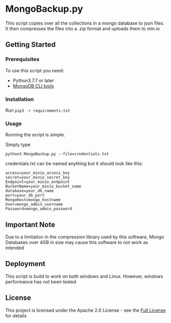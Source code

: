 # MongoBackup.py

This script copies over all the collections in a mongo database to json files. It then compresses the files into a .zip format and uploads them to min.io

## Getting Started


### Prerequisites

To use this script you need:

 - Python3.7.7 or later
 - [MongoDB CLI tools](https://docs.mongodb.com/manual/tutorial/install-mongodb-on-ubuntu/ "link to download mongodb tools")


### Installation

Run ``` pip3 -r requirements.txt ```

### Usage
Running the script is simple.

Simply type
```
python3 MongoBackup.py --file=credentials.txt
```

credentials.txt can be named anything but it should look like this:

```
access=your_minio_access_key
secret=your_minio_secret_key
Endpoint=your_minio_endpoint
BucketName=your_minio_bucket_name
database=your_db_name
port=your_db_port
MongoHost=mongo_hostname
User=mongo_admin_username
Password=mongo_admin_password
```

## Important Note

Due to a limitation in the compression library used by this software, Mongo Databases over 4GB in size may cause this software to not work as intended

## Deployment

This script is build to work on both windows and Linux. However, windows performance has not been tested



## License

This project is licensed under the Apache 2.0 License - see the [Full License](https://www.apache.org/licenses/LICENSE-2.0) for details
